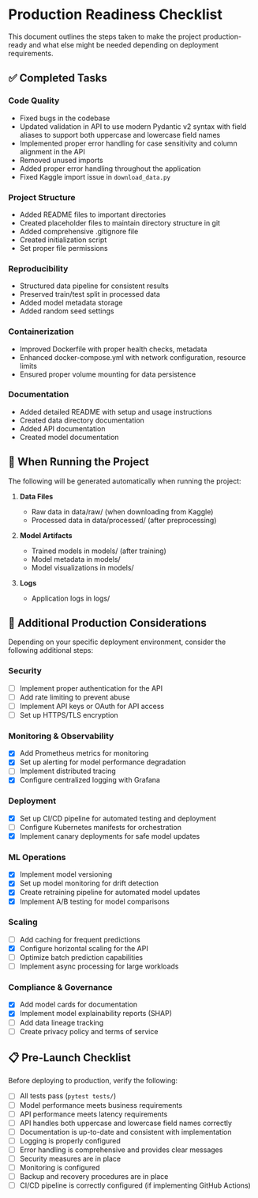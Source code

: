 # Production Readiness Checklist

This document outlines the steps taken to make the project production-ready and what else might be needed depending on deployment requirements.

## ✅ Completed Tasks

### Code Quality
- Fixed bugs in the codebase
- Updated validation in API to use modern Pydantic v2 syntax with field aliases to support both uppercase and lowercase field names
- Implemented proper error handling for case sensitivity and column alignment in the API
- Removed unused imports
- Added proper error handling throughout the application
- Fixed Kaggle import issue in `download_data.py`

### Project Structure
- Added README files to important directories
- Created placeholder files to maintain directory structure in git
- Added comprehensive .gitignore file
- Created initialization script
- Set proper file permissions

### Reproducibility
- Structured data pipeline for consistent results
- Preserved train/test split in processed data
- Added model metadata storage
- Added random seed settings

### Containerization
- Improved Dockerfile with proper health checks, metadata
- Enhanced docker-compose.yml with network configuration, resource limits
- Ensured proper volume mounting for data persistence

### Documentation
- Added detailed README with setup and usage instructions
- Created data directory documentation
- Added API documentation
- Created model documentation

## 🔄 When Running the Project

The following will be generated automatically when running the project:

1. **Data Files**
   - Raw data in data/raw/ (when downloading from Kaggle)
   - Processed data in data/processed/ (after preprocessing)

2. **Model Artifacts**
   - Trained models in models/ (after training)
   - Model metadata in models/
   - Model visualizations in models/

3. **Logs**
   - Application logs in logs/

## 🚀 Additional Production Considerations

Depending on your specific deployment environment, consider the following additional steps:

### Security
- [ ] Implement proper authentication for the API
- [ ] Add rate limiting to prevent abuse
- [ ] Implement API keys or OAuth for API access
- [ ] Set up HTTPS/TLS encryption

### Monitoring & Observability
- [x] Add Prometheus metrics for monitoring
- [x] Set up alerting for model performance degradation
- [ ] Implement distributed tracing
- [x] Configure centralized logging with Grafana

### Deployment
- [x] Set up CI/CD pipeline for automated testing and deployment
- [ ] Configure Kubernetes manifests for orchestration
- [x] Implement canary deployments for safe model updates

### ML Operations
- [x] Implement model versioning
- [x] Set up model monitoring for drift detection
- [x] Create retraining pipeline for automated model updates
- [x] Implement A/B testing for model comparisons

### Scaling
- [ ] Add caching for frequent predictions
- [x] Configure horizontal scaling for the API
- [ ] Optimize batch prediction capabilities
- [ ] Implement async processing for large workloads

### Compliance & Governance
- [x] Add model cards for documentation
- [x] Implement model explainability reports (SHAP)
- [ ] Add data lineage tracking
- [ ] Create privacy policy and terms of service

## 📋 Pre-Launch Checklist

Before deploying to production, verify the following:

- [ ] All tests pass (`pytest tests/`)
- [ ] Model performance meets business requirements
- [ ] API performance meets latency requirements 
- [ ] API handles both uppercase and lowercase field names correctly
- [ ] Documentation is up-to-date and consistent with implementation
- [ ] Logging is properly configured
- [ ] Error handling is comprehensive and provides clear messages
- [ ] Security measures are in place
- [ ] Monitoring is configured
- [ ] Backup and recovery procedures are in place
- [ ] CI/CD pipeline is correctly configured (if implementing GitHub Actions)